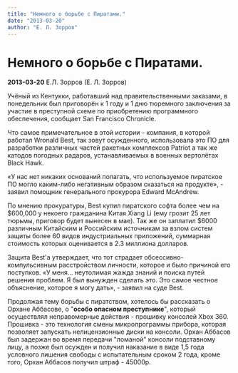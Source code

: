 ```yaml
---
title: "Немного о борьбе с Пиратами."
date: "2013-03-20"
author: "Е. Л. Зорров"
---
```


# Немного о борьбе с Пиратами.

**2013-03-20** Е.Л. Зорров (Е. Л. Зорров)

Учёный из Кентукки, работавший над правительственными заказами, в понедельник был приговорён к 1 году и 1 дню тюремного заключения за участие в преступной схеме по приобретению программного обеспечения, сообщает San Francisco Chronicle.

Что самое примечательное в этой истории - компания, в которой работал Wronald Best, так зовут осужденного, использовала это ПО для разработки различных частей ракетных комплексов Patriot а так же катодов погодных радаров, устанавливаемых в военных вертолётах Black Hawk.

«У нас нет никаких оснований полагать, что используемое пиратское ПО могло каким-либо негативным образом сказаться на продукте», - заявил помощник генерального прокурора Edward McAndrew.

По мнению прокуратуры, Best купил пиратского софта более чем на $600,000 у некоего гражданина Китая Xiang Li (ему грозит 25 лет тюрьмы, приговор будет вынесен в мае). Так же он заплатил $6000 различным Китайским и Российским источникам за взлом систем защиты более 60 видов индустриальных приложений, суммарная стоимость которых оценивается в 2.3 миллиона долларов.

Защита Best'а утверждает, что тот страдает обсессивно-компульсивным расстройством личности, которое и было причиной его поступков. «У меня... неутолимая жажда знаний и поиска путей решения проблем. Я был вынужден сделать это. Это самое честное объяснение, которое я могу дать», - заявил на суде Best.

Продолжая тему борьбы с пиратством, хотелось бы рассказать о Орхане Аббасове, о "**особо опасном преступнике**", который осуществлял неправомерные действия - прошивку консолей Xbox 360. Прошивка - это технология смены микропрограммы прибора, которая позволяет запускать нелицензионные диски на консоли. Орхан Аббасов был задержан во время передачи "ломаной" консоли подставному лицу, а позже был осужден и получил наказание в виде 1,5 года условного лишения свободы с испытательным сроком 2 года, кроме того, Орхан Аббасов получил штраф - 45000р.